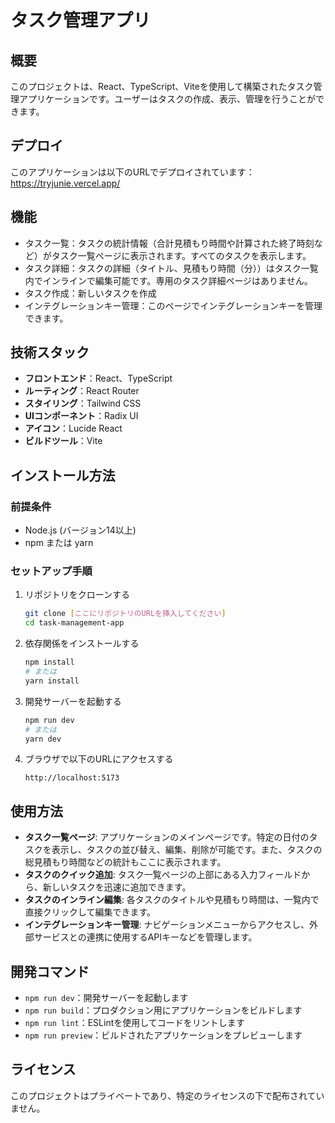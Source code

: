 # タスク管理アプリ

## 概要

このプロジェクトは、React、TypeScript、Viteを使用して構築されたタスク管理アプリケーションです。ユーザーはタスクの作成、表示、管理を行うことができます。

## デプロイ

このアプリケーションは以下のURLでデプロイされています：
https://tryjunie.vercel.app/

## 機能

- タスク一覧：タスクの統計情報（合計見積もり時間や計算された終了時刻など）がタスク一覧ページに表示されます。すべてのタスクを表示します。
- タスク詳細：タスクの詳細（タイトル、見積もり時間（分））はタスク一覧内でインラインで編集可能です。専用のタスク詳細ページはありません。
- タスク作成：新しいタスクを作成
- インテグレーションキー管理：このページでインテグレーションキーを管理できます。

## 技術スタック

- **フロントエンド**：React、TypeScript
- **ルーティング**：React Router
- **スタイリング**：Tailwind CSS
- **UIコンポーネント**：Radix UI
- **アイコン**：Lucide React
- **ビルドツール**：Vite

## インストール方法

### 前提条件

- Node.js (バージョン14以上)
- npm または yarn

### セットアップ手順

1. リポジトリをクローンする

   ```bash
   git clone [ここにリポジトリのURLを挿入してください]
   cd task-management-app
   ```

2. 依存関係をインストールする

   ```bash
   npm install
   # または
   yarn install
   ```

3. 開発サーバーを起動する

   ```bash
   npm run dev
   # または
   yarn dev
   ```

4. ブラウザで以下のURLにアクセスする
   ```
   http://localhost:5173
   ```

## 使用方法

- **タスク一覧ページ**: アプリケーションのメインページです。特定の日付のタスクを表示し、タスクの並び替え、編集、削除が可能です。また、タスクの総見積もり時間などの統計もここに表示されます。
- **タスクのクイック追加**: タスク一覧ページの上部にある入力フィールドから、新しいタスクを迅速に追加できます。
- **タスクのインライン編集**: 各タスクのタイトルや見積もり時間は、一覧内で直接クリックして編集できます。
- **インテグレーションキー管理**: ナビゲーションメニューからアクセスし、外部サービスとの連携に使用するAPIキーなどを管理します。

## 開発コマンド

- `npm run dev`：開発サーバーを起動します
- `npm run build`：プロダクション用にアプリケーションをビルドします
- `npm run lint`：ESLintを使用してコードをリントします
- `npm run preview`：ビルドされたアプリケーションをプレビューします

## ライセンス

このプロジェクトはプライベートであり、特定のライセンスの下で配布されていません。
